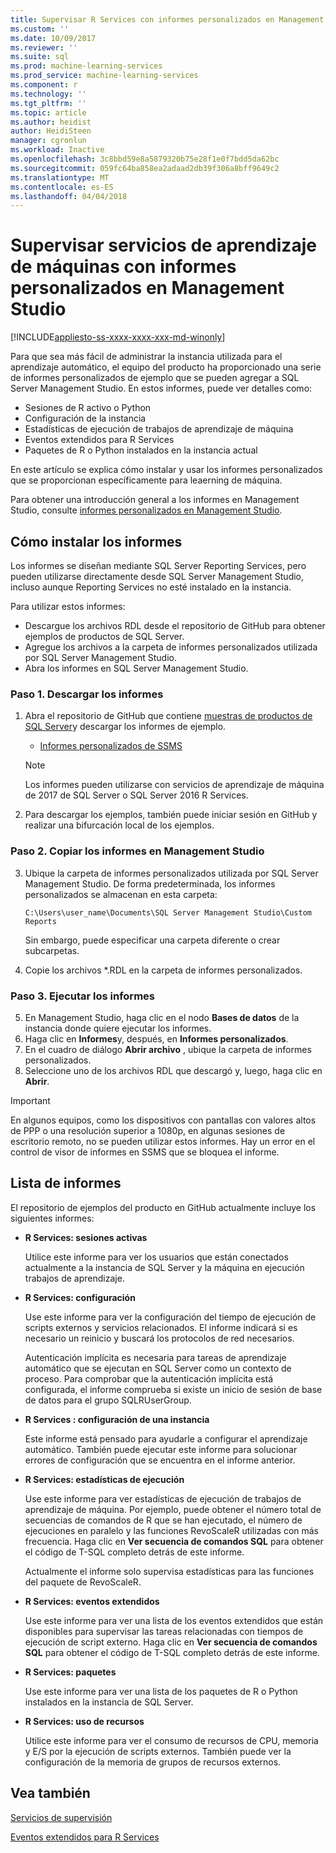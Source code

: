 ```yaml
---
title: Supervisar R Services con informes personalizados en Management Studio | Microsoft Docs
ms.custom: ''
ms.date: 10/09/2017
ms.reviewer: ''
ms.suite: sql
ms.prod: machine-learning-services
ms.prod_service: machine-learning-services
ms.component: r
ms.technology: ''
ms.tgt_pltfrm: ''
ms.topic: article
ms.author: heidist
author: HeidiSteen
manager: cgronlun
ms.workload: Inactive
ms.openlocfilehash: 3c8bbd59e8a5879320b75e28f1e0f7bdd5da62bc
ms.sourcegitcommit: 059fc64ba858ea2adaad2db39f306a8bff9649c2
ms.translationtype: MT
ms.contentlocale: es-ES
ms.lasthandoff: 04/04/2018
---
```

# <a name="monitor-machine-learning-services-using-custom-reports-in-management-studio"></a>Supervisar servicios de aprendizaje de máquinas con informes personalizados en Management Studio
[!INCLUDE[appliesto-ss-xxxx-xxxx-xxx-md-winonly](../../includes/appliesto-ss-xxxx-xxxx-xxx-md-winonly.md)]

Para que sea más fácil de administrar la instancia utilizada para el aprendizaje automático, el equipo del producto ha proporcionado una serie de informes personalizados de ejemplo que se pueden agregar a SQL Server Management Studio. En estos informes, puede ver detalles como:

- Sesiones de R activo o Python
- Configuración de la instancia
- Estadísticas de ejecución de trabajos de aprendizaje de máquina
- Eventos extendidos para R Services
- Paquetes de R o Python instalados en la instancia actual

En este artículo se explica cómo instalar y usar los informes personalizados que se proporcionan específicamente para leaerning de máquina. 

Para obtener una introducción general a los informes en Management Studio, consulte [informes personalizados en Management Studio](../../ssms/object/custom-reports-in-management-studio.md).

## <a name="how-to-install-the-reports"></a>Cómo instalar los informes

Los informes se diseñan mediante SQL Server Reporting Services, pero pueden utilizarse directamente desde SQL Server Management Studio, incluso aunque Reporting Services no esté instalado en la instancia. 

Para utilizar estos informes:

* Descargue los archivos RDL desde el repositorio de GitHub para obtener ejemplos de productos de SQL Server.
* Agregue los archivos a la carpeta de informes personalizados utilizada por SQL Server Management Studio.
* Abra los informes en SQL Server Management Studio.


### <a name="step-1-download-the-reports"></a>Paso 1. Descargar los informes

1. Abra el repositorio de GitHub que contiene [muestras de productos de SQL Server](https://github.com/Microsoft/sql-server-samples)y descargar los informes de ejemplo. 

    + [Informes personalizados de SSMS](https://github.com/Microsoft/sql-server-samples/tree/master/samples/features/machine-learning-services/ssms-custom-reports)

    > [!NOTE]
    > Los informes pueden utilizarse con servicios de aprendizaje de máquina de 2017 de SQL Server o SQL Server 2016 R Services.

2. Para descargar los ejemplos, también puede iniciar sesión en GitHub y realizar una bifurcación local de los ejemplos. 

### <a name="step-2-copy-the-reports-to-management-studio"></a>Paso 2. Copiar los informes en Management Studio

3. Ubique la carpeta de informes personalizados utilizada por SQL Server Management Studio. De forma predeterminada, los informes personalizados se almacenan en esta carpeta:
    
   `C:\Users\user_name\Documents\SQL Server Management Studio\Custom Reports`

   Sin embargo, puede especificar una carpeta diferente o crear subcarpetas.

4. Copie los archivos *.RDL en la carpeta de informes personalizados.


### <a name="step-3-run-the-reports"></a>Paso 3. Ejecutar los informes

5. En Management Studio, haga clic en el nodo **Bases de datos** de la instancia donde quiere ejecutar los informes.
6. Haga clic en **Informes**y, después, en **Informes personalizados**.
7. En el cuadro de diálogo **Abrir archivo** , ubique la carpeta de informes personalizados.
8. Seleccione uno de los archivos RDL que descargó y, luego, haga clic en **Abrir**.

> [!IMPORTANT]
> En algunos equipos, como los dispositivos con pantallas con valores altos de PPP o una resolución superior a 1080p, en algunas sesiones de escritorio remoto, no se pueden utilizar estos informes. Hay un error en el control de visor de informes en SSMS que se bloquea el informe.

## <a name="report-list"></a>Lista de informes

El repositorio de ejemplos del producto en GitHub actualmente incluye los siguientes informes:

+ **R Services: sesiones activas**

  Utilice este informe para ver los usuarios que están conectados actualmente a la instancia de SQL Server y la máquina en ejecución trabajos de aprendizaje. 
  
+ **R Services: configuración**

  Use este informe para ver la configuración del tiempo de ejecución de scripts externos y servicios relacionados. El informe indicará si es necesario un reinicio y buscará los protocolos de red necesarios. 
  
  Autenticación implícita es necesaria para tareas de aprendizaje automático que se ejecutan en SQL Server como un contexto de proceso. Para comprobar que la autenticación implícita está configurada, el informe comprueba si existe un inicio de sesión de base de datos para el grupo SQLRUserGroup.

 + **R Services : configuración de una instancia** 

   Este informe está pensado para ayudarle a configurar el aprendizaje automático. También puede ejecutar este informe para solucionar errores de configuración que se encuentra en el informe anterior.
 
+ **R Services: estadísticas de ejecución**

  Use este informe para ver estadísticas de ejecución de trabajos de aprendizaje de máquina. Por ejemplo, puede obtener el número total de secuencias de comandos de R que se han ejecutado, el número de ejecuciones en paralelo y las funciones RevoScaleR utilizadas con más frecuencia. Haga clic en **Ver secuencia de comandos SQL** para obtener el código de T-SQL completo detrás de este informe.

  Actualmente el informe solo supervisa estadísticas para las funciones del paquete de RevoScaleR.

+ **R Services: eventos extendidos**

  Use este informe para ver una lista de los eventos extendidos que están disponibles para supervisar las tareas relacionadas con tiempos de ejecución de script externo. Haga clic en **Ver secuencia de comandos SQL** para obtener el código de T-SQL completo detrás de este informe.

+ **R Services: paquetes**

  Use este informe para ver una lista de los paquetes de R o Python instalados en la instancia de SQL Server.

+ **R Services: uso de recursos**

  Utilice este informe para ver el consumo de recursos de CPU, memoria y E/S por la ejecución de scripts externos. También puede ver la configuración de la memoria de grupos de recursos externos.

## <a name="see-also"></a>Vea también

[Servicios de supervisión](managing-and-monitoring-r-solutions.md)

[Eventos extendidos para R Services](extended-events-for-sql-server-r-services.md)
